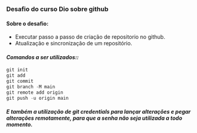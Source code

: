 ### Desafio do curso Dio sobre github

#### Sobre o desafio:
 * Executar passo a passo de criação de repositorio no github.
 * Atualização e sincronização de um repositório.

#### _Comandos a ser utilizados::_
``` js
git init
git add
git commit 
git branch -M main
git remote add origin
git push -u origin main
```

##### E também a utilização de git credentials para lançar alterações e pegar alterações remotamente, para que a senha não seja utilizada a todo momento.